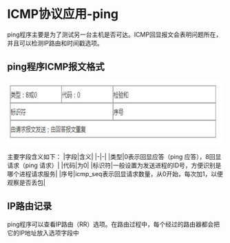 # ICMP协议应用-ping
ping程序主要是为了测试另一台主机是否可达。ICMP回显报文会表明问题所在，并且可以检测IP路由和时间戳选项。

## ping程序ICMP报文格式
<div align=left><img width="500" height="150" src="./images/ICMP请求-应答报文.JPG"/></div>
 
主要字段含义如下：
|字段|含义|
|-|-|
|类型|0表示回显应答（ping 应答），8回显请求（ping 请求）|
|代码|为0|
|标识符|一般设置为发送进程的ID号，方便识别是哪个进程请求服务|
|序号|icmp_seq表示回显请求数量，从0开始，每次加1，以便观察是否丢包|  

## IP路由记录
ping程序可以查看IP路由（RR）选项。在路由过程中，每个经过的路由器都会把它的IP地址放入选项字段中


